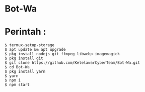 # Bot-Wa 

# Perintah :
   
    $ termux-setup-storage
    $ apt update && apt upgrade
    $ pkg install nodejs git ffmpeg libwebp imagemagick 
    $ pkg install git
    $ git clone https://github.com/KelelawarCyberTeam/Bot-Wa.git
    $ cd Bot-Wa
    $ pkg install yarn
    $ yarn
    $ npm i
    $ npm start

